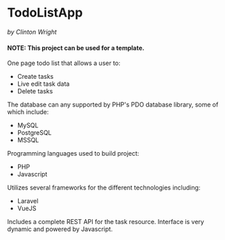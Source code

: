 # TodoListApp
_by Clinton Wright_

#### NOTE: This project can be used for a template.

One page todo list that allows a user to:

- Create tasks
- Live edit task data
- Delete tasks

The database can any supported by PHP's PDO database library, some of which include:

- MySQL
- PostgreSQL
- MSSQL

Programming languages used to build project:

- PHP
- Javascript

Utilizes several frameworks for the different technologies including:

- Laravel
- VueJS

Includes a complete REST API for the task resource. Interface is very dynamic and powered by Javascript.
